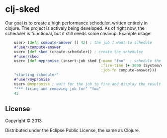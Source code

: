 # clj-sked
Our goal is to create a high performance scheduler, written entirely in clojure.
The project is actively being developed.  As of right now, the scheduler is functional, but it still needs some cleanup. 
Example usage:
```clojure
    user> (defn compute-answer [] 42) ; the job I want to schedule
    #'user/compute-answer
    user> (def sked (create-scheduler)) ; create the scheduler
    #'user/sked
    user> (def mypromise (insert-job sked {:name "foo"  ; schedule the job to fire in 3 seconds
                                           :fire-time (+ 3000 (System/currentTimeMillis)) 
                                           :job-fn compute-answer}))
    "starting scheduler"
    #'user/mypromise
    user> @mypromise ; wait for the job to fire and display the result
    "*** firing and removing job for" "foo"
    42
```
## License

Copyright © 2013 

Distributed under the Eclipse Public License, the same as Clojure.
